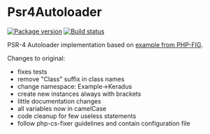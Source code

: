 Psr4Autoloader
==============
[![Package version](http://img.shields.io/packagist/v/keradus/Psr4Autoloader.svg)](https://packagist.org/packages/keradus/Psr4Autoloader)
[![Build status](http://img.shields.io/travis/keradus/Psr4Autoloader/master.svg)](http://travis-ci.org/keradus/Psr4Autoloader)

PSR-4 Autoloader implementation based on [example from PHP-FIG](https://github.com/php-fig/fig-standards/blob/master/accepted/PSR-4-autoloader-examples.md).

Changes to original:
- fixes tests
- remove "Class" suffix in class names
- change namespace: Example->Keradus
- create new instances always with brackets
- little documentation changes
- all variables now in camelCase
- code cleanup for few useless statements
- follow php-cs-fixer guidelines and contain configuration file
